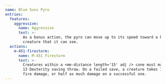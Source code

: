```yaml
---
name: Blue Suns Pyro
entries:
  features:
    aggressive:
      name: Aggressive
      text: >-
        As a bonus action, the pyro can move up to its speed toward a hostile
        creature that it can see.
  actions:
    m-451-firestorm:
      name: M-451 Firestorm
      text: >-
        Creatures within a <me-distance length='15' adj /> cone must make a DC
        13 Dexterity saving throw. On a failed save, a creature takes 14 (4d6)
        fire damage, or half as much damage on a successful one.
---
```

